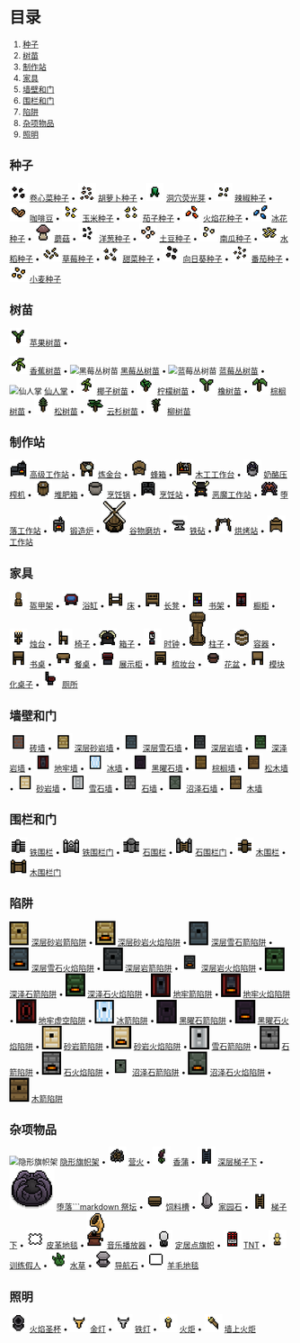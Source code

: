 # 目录

1. [种子](#seeds)
2. [树苗](#saplings)
3. [制作站](#crafting-stations)
4. [家具](#furniture)
5. [墙壁和门](#walls-and-doors)
6. [围栏和门](#fences-and-gates)
7. [陷阱](#traps)
8. [杂项物品](#misc-objects)
9. [照明](#lighting)
## 种子

![Cabbage Seeds](/images/web/Cabbage_Seeds.png) [卷心菜种子](/guides/Items/cabbageseeds.md) •
![Carrot Seeds](/images/web/Carrot_Seeds.png) [胡萝卜种子](/guides/Items/carrotseeds.md) •
![Caveglow Sprout](/images/web/Caveglow_Sprout.png) [洞穴荧光芽](/guides/Items/caveglowsprout.md) •
![Chili Pepper Seeds](/images/web/Chili_Pepper_Seeds.png) [辣椒种子](/guides/Items/chilipepperseeds.md) •
![Coffee Beans](/images/web/Coffee_Beans.png) [咖啡豆](/guides/Items/coffeebeans.md) •
![Corn Seeds](/images/web/Corn_Seeds.png) [玉米种子](/guides/Items/cornseeds.md) •
![Eggplant Seeds](/images/web/Eggplant_Seeds.png) [茄子种子](/guides/Items/eggplantseeds.md) •
![Firemone Seeds](/images/web/Firemone_Seeds.png) [火焰花种子](/guides/Items/firemoneseeds.md) •
![Iceblossom Seeds](/images/web/Iceblossom_Seeds.png) [冰花种子](/guides/Items/iceblossomseeds.md) •
![Mushroom](/images/web/Mushroom.png) [蘑菇](/guides/Items/mushroom.md) •
![Onion Seeds](/images/web/Onion_Seeds.png) [洋葱种子](/guides/Items/onionseeds.md) •
![Potato Seeds](/images/web/Potato_Seeds.png) [土豆种子](/guides/Items/potatoseeds.md) •
![Pumpkin Seeds](/images/web/Pumpkin_Seeds.png) [南瓜种子](/guides/Items/pumpkinseeds.md) •
![Rice Seeds](/images/web/Rice_Seeds.png) [水稻种子](/guides/Items/riceseeds.md) •
![Strawberry Seeds](/images/web/Strawberry_Seeds.png) [草莓种子](/guides/Items/strawberryseeds.md) •
![Sugar Beet Seeds](/images/web/Sugar_Beet_Seeds.png) [甜菜种子](/guides/Items/sugarbeetseeds.md) •
![Sunflower Seeds](/images/web/Sunflower_Seeds.png) [向日葵种子](/guides/Items/sunflowerseeds.md) •
![Tomato Seeds](/images/web/Tomato_Seeds.png) [番茄种子](/guides/Items/tomatoseeds.md) •
![Wheat Seeds](/images/web/Wheat_Seeds.png) [小麦种子](/guides/Items/wheatseeds.md)

## 树苗

![苹果树苗](/images/Items/applesapling.png) [苹果树苗](/guides/Items/applesapling.md) •
 
![香蕉树苗](/images/Items/bananasapling.png) [香蕉树苗](/guides/Items/bananasapling.md) •
![黑莓丛树苗](/images/Items/blackberrybushsapling.png) [黑莓丛树苗](/guides/Items/blackberrybushsapling.md) •
![蓝莓丛树苗](/images/Items/blueberrybushsapling.png) [蓝莓丛树苗](/guides/Items/blueberrybushsapling.md) •
![仙人掌](/images/Items/cactus.png) [仙人掌](/guides/Items/cactus.md) •
![椰子树苗](/images/Items/coconutsapling.png) [椰子树苗](/guides/Items/coconutsapling.md) •
![柠檬树苗](/images/Items/lemonsapling.png) [柠檬树苗](/guides/Items/lemonsapling.md) •
![橡树苗](/images/Items/oaksapling.png) [橡树苗](/guides/Items/oaksapling.md) •
![棕榈树苗](/images/Items/palmsapling.png) [棕榈树苗](/guides/Items/palmsapling.md) •
![松树苗](/images/Items/pinesapling.png) [松树苗](/guides/Items/pinesapling.md) •
![云杉树苗](/images/Items/sprucesapling.png) [云杉树苗](/guides/Items/sprucesapling.md) •
![柳树苗](/images/Items/willowsapling.png) [柳树苗](/guides/Items/willowsapling.md)

## 制作站

![高级工作站](/images/Items/advancedworkstation.png) [高级工作站](/guides/Items/advancedworkstation.md) •
![炼金台](/images/Items/alchemytable.png) [炼金台](/guides/Items/alchemytable.md) •
![蜂箱](/images/Items/apiary.png) [蜂箱](/guides/Items/apiary.md) •
![木工工作台](/images/Items/carpentersbench.png) [木工工作台](/guides/Items/carpentersbench.md) •
![奶酪压榨机](/images/Items/cheesepress.png) [奶酪压榨机](/guides/Items/cheesepress.md) •
![堆肥箱](/images/Items/compostbin.png) [堆肥箱](/guides/Items/compostbin.md) •
![烹饪锅](/images/Items/cookingpot.png) [烹饪锅](/guides/Items/cookingpot.md) •
![烹饪站](/images/Items/cookingstation.png) [烹饪站](/guides/Items/cookingstation.md) •
![恶魔工作站](/images/Items/demonicworkstation.png) [恶魔工作站](/guides/Items/demonicworkstation.md) •
![堕落工作站](/images/Items/fallenworkstation.png) [堕落工作站](/guides/Items/fallenworkstation.md) •
![锻造炉](/images/Items/forge.png) [锻造炉](/guides/Items/forge.md) •
![谷物磨坊](/images/Items/grainmill.png) [谷物磨坊](/guides/Items/grainmill.md) •
![铁砧](/images/Items/ironanvil.png) [铁砧](/guides/Items/ironanvil.md) •
![烘烤站](/images/Items/roastingstation.png) [烘烤站](/guides/Items/roastingstation.md) •
![工作站](/images/Items/workstation.png) [工作站](/guides/Items/workstation.md)
## 家具

![Armor Stand](/images/web/Armor_Stand.png) [盔甲架](/guides/Items/armorstand.md) •
![Bathtubs](/images/web/Bathtubs.gif) [浴缸](/guides/Items/bathtubs.md) •
![Beds](/images/web/Beds.gif) [床](/guides/Items/beds.md) •
![Benches](/images/web/Benches.gif) [长凳](/guides/Items/benches.md) •
![Bookshelf](/images/web/Bookshelf.gif) [书架](/guides/Items/bookshelf.md) •
![Cabinets](/images/web/Cabinets.gif) [橱柜](/guides/Items/cabinets.md) •
![Candelabras](/images/web/Candelabras.gif) [烛台](/guides/Items/candelabras.md) •
![Chairs](/images/web/Chairs.gif) [椅子](/guides/Items/chairs.md) •
![Chests](/images/web/Chests.gif) [箱子](/guides/Items/chests.md) •
![Clocks](/images/web/Clocks.gif) [时钟](/guides/Items/clocks.md) •
![Columns](/images/web/Columns.gif) [柱子](/guides/Items/columns.md) •
![Container](/images/web/Barrel.png) [容器](/guides/Items/container.md) •
![Desks](/images/web/Desks.gif) [书桌](/guides/Items/desks.md) •
![Dinner Tables](/images/web/Dinner_Tables.gif) [餐桌](/guides/Items/dinnertables.md) •
![Displays](/images/web/Displays.gif) [展示柜](/guides/Items/displays.md) •
![Dressers](/images/web/Dressers.gif) [梳妆台](/guides/Items/dressers.md) •
![Flower Pot](/images/web/Flower_Pot.png) [花盆](/guides/Items/flowerpot.md) •
![Modular Tables](/images/web/Modular_Tables.gif) [模块化桌子](/guides/Items/modulartables.md) •
![Toilets](/images/web/Toilets.gif) [厕所](/guides/Items/toilets.md)

## 墙壁和门

![砖墙](/images/Items/brickwall.png) [砖墙](/guides/Items/brickwall.md) •
![深层砂岩墙](/images/Items/deepsandstonewall.png) [深层砂岩墙](/guides/Items/deepsandstonewall.md) •
![深层雪石墙](/images/Items/deepsnowstonewall.png) [深层雪石墙](/guides/Items/deepsnowstonewall.md) •
![深层岩墙](/images/Items/deepstonewall.png) [深层岩墙](/guides/Items/deepstonewall.md) •
![深泽岩墙](/images/Items/deepswampstonewall.png) [深泽岩墙](/guides/Items/deepswampstonewall.md) •
![地牢墙](/images/Items/dungeonwall.png) [地牢墙](/guides/Items/dungeonwall.md) •
![冰墙](/images/Items/icewall.png) [冰墙](/guides/Items/icewall.md) •
![黑曜石墙](/images/Items/obsidianwall.png) [黑曜石墙](/guides/Items/obsidianwall.md) •
![棕榈墙](/images/Items/palmwall.png) [棕榈墙](/guides/Items/palmwall.md) •
![松木墙](/images/Items/pinewall.png) [松木墙](/guides/Items/pinewall.md) •
![砂岩墙](/images/Items/sandstonewall.png) [砂岩墙](/guides/Items/sandstonewall.md) •
![雪石墙](/images/Items/snowstonewall.png) [雪石墙](/guides/Items/snowstonewall.md) •
![石墙](/images/Items/stonewall.png) [石墙](/guides/Items/stonewall.md) •
![沼泽石墙](/images/Items/swampstonewall.png) [沼泽石墙](/guides/Items/swampstonewall.md) •
![木墙](/images/Items/woodwall.png) [木墙](/guides/Items/woodwall.md)

## 围栏和门

![铁围栏](/images/Items/ironfence.png) [铁围栏](/guides/Items/ironfence.md) •
![铁围栏门](/images/Items/ironfencegate.png) [铁围栏门](/guides/Items/ironfencegate.md) •
![石围栏](/images/Items/stonefence.png) [石围栏](/guides/Items/stonefence.md) •
![石围栏门](/images/Items/stonefencegate.png) [石围栏门](/guides/Items/stonefencegate.md) •
![木围栏](/images/Items/woodfence.png) [木围栏](/guides/Items/woodfence.md) •
![木围栏门](/images/Items/woodfencegate.png) [木围栏门](/guides/Items/woodfencegate.md)


## 陷阱

![深层砂岩箭陷阱](/images/web/Deep_Sandstone_Arrow_Trap.png) [深层砂岩箭陷阱](/guides/Items/deepsandstonearrowtrap.md) •
![深层砂岩火焰陷阱](/images/web/Deep_Sandstone_Flame_Trap.png) [深层砂岩火焰陷阱](/guides/Items/deepsandstoneflametrap.md) •
![深层雪石箭陷阱](/images/web/Deep_Snow_Stone_Arrow_Trap.png) [深层雪石箭陷阱](/guides/Items/deepsnowstonearrowtrap.md) •
![深层雪石火焰陷阱](/images/web/Deep_Snow_Stone_Flame_Trap.png) [深层雪石火焰陷阱](/guides/Items/deepsnowstoneflametrap.md) •
![深层岩箭陷阱](/images/web/Deep_Stone_Arrow_Trap.png) [深层岩箭陷阱](/guides/Items/deepstonearrowtrap.md) •
![深层岩火焰陷阱](/images/web/Deep_Stone_Flame_Trap.png) [深层岩火焰陷阱](/guides/Items/deepstoneflametrap.md) •
![深泽石箭陷阱](/images/web/Deep_Swamp_Stone_Arrow_Trap.png) [深泽石箭陷阱](/guides/Items/deepswampstonearrowtrap.md) •
![深泽石火焰陷阱](/images/web/Deep_Swamp_Stone_Flame_Trap.png) [深泽石火焰陷阱](/guides/Items/deepswampstoneflametrap.md) •
![地牢箭陷阱](/images/web/Dungeon_Arrow_Trap.png) [地牢箭陷阱](/guides/Items/dungeonarrowtrap.md) •
![地牢火焰陷阱](/images/web/Dungeon_Flame_Trap.png) [地牢火焰陷阱](/guides/Items/dungeonflametrap.md) •
![地牢虚空陷阱](/images/web/Dungeon_Void_Trap.png) [地牢虚空陷阱](/guides/Items/dungeonvoidtrap.md) •
![冰箭陷阱](/images/web/Ice_Arrow_Trap.png) [冰箭陷阱](/guides/Items/icearrowtrap.md) •
![黑曜石箭陷阱](/images/web/Obsidian_Arrow_Trap.png) [黑曜石箭陷阱](/guides/Items/obsidianarrowtrap.md) •
![黑曜石火焰陷阱](/images/web/Obsidian_Flame_Trap.png) [黑曜石火焰陷阱](/guides/Items/obsidianflametrap.md) •
![砂岩箭陷阱](/images/web/Sandstone_Arrow_Trap.png) [砂岩箭陷阱](/guides/Items/sandstonearrowtrap.md) •
![砂岩火焰陷阱](/images/web/Sandstone_Flame_Trap.png) [砂岩火焰陷阱](/guides/Items/sandstoneflametrap.md) •
![雪石箭陷阱](/images/web/Snow_Stone_Arrow_Trap.png) [雪石箭陷阱](/guides/Items/snowstonearrowtrap.md) •
![石箭陷阱](/images/web/Stone_Arrow_Trap.png) [石箭陷阱](/guides/Items/stonearrowtrap.md) •
![石火焰陷阱](/images/web/Stone_Flame_Trap.png) [石火焰陷阱](/guides/Items/stoneflametrap.md) •
![沼泽石箭陷阱](/images/web/Swamp_Stone_Arrow_Trap.png) [沼泽石箭陷阱](/guides/Items/swampstonearrowtrap.md) •
![沼泽石火焰陷阱](/images/web/Swamp_Stone_Flame_Trap.png) [沼泽石火焰陷阱](/guides/Items/swampstoneflametrap.md) •
![木箭陷阱](/images/web/Wood_Arrow_Trap.png) [木箭陷阱](/guides/Items/woodarrowtrap.md)


## 杂项物品

![隐形旗帜架](/images/Items/bannerstandinvisible.png) [隐形旗帜架](/guides/Items/bannerstand.md) •
![营火](/images/Items/campfire.png) [营火](/guides/Items/campfire.md) •
![香蒲](/images/Items/cattail.png) [香蒲](/guides/Items/cattail.md) •
![深层梯子下](/images/Items/deepladderdown.png) [深层梯子下](/guides/Items/deepladderdown.md) •
![堕落祭坛](/images/Items/fallenaltar.png) [堕落```markdown
祭坛](/guides/Items/fallenaltar.md) •
![饲料槽](/images/Items/feedingtrough.png) [饲料槽](/guides/Items/feedingtrough.md) •
![家园石](/images/Items/homestone.png) [家园石](/guides/Items/homestone.md) •
![梯子下](/images/Items/ladderdown.png) [梯子下](/guides/Items/ladderdown.md) •
![皮革地毯](/images/Items/leathercarpet.png) [皮革地毯](/guides/Items/leathercarpet.md) •
![音乐播放器](/images/Items/musicplayer.png) [音乐播放器](/guides/Items/musicplayer.md) •
![定居点旗帜](/images/Items/settlementflag.png) [定居点旗帜](/guides/Items/settlementflag.md) •
![TNT](/images/Items/tnt.png) [TNT](/guides/Items/tnt.md) •
![训练假人](/images/Items/trainingdummy.png) [训练假人](/guides/Items/trainingdummy.md) •
![水草](/images/Items/watergrass.png) [水草](/guides/Items/watergrass.md) •
![导航石](/images/Items/waystone.png) [导航石](/guides/Items/waystone.md) •
![羊毛地毯](/images/Items/woolcarpet.png) [羊毛地毯](/guides/Items/woolcarpet.md)

## 照明

![火焰圣杯](/images/Items/firechalice.png) [火焰圣杯](/guides/Items/firechalice.md) •
![金灯](/images/Items/goldlamp.png) [金灯](/guides/Items/goldlamp.md) •
![铁灯](/images/Items/ironlamp.png) [铁灯](/guides/Items/ironlamp.md) •
![火炬](/images/Items/torch.png) [火炬](/guides/Items/torch.md) •
![墙上火炬](/images/Items/walltorch.png) [墙上火炬](/guides/Items/walltorch.md)